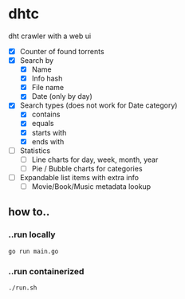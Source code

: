 # dhtc

dht crawler with a web ui<br>

- [X] Counter of found torrents
- [X] Search by
  - [X] Name
  - [X] Info hash
  - [X] File name
  - [X] Date (only by day)
- [X] Search types (does not work for Date category)
  - [X] contains
  - [X] equals
  - [X] starts with
  - [X] ends with
- [ ] Statistics
  - [ ] Line charts for day, week, month, year
  - [ ] Pie / Bubble charts for categories
- [ ] Expandable list items with extra info
  - [ ] Movie/Book/Music metadata lookup

## how to..
### ..run locally
```shell
go run main.go
```
### ..run containerized
```shell
./run.sh
```
